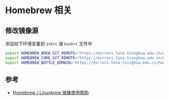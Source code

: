 # Homebrew 相关

## 修改镜像源

添加如下环境变量到 `zshrc` 或 `bashrc` 文件中

```bash
export HOMEBREW_BREW_GIT_REMOTE="https://mirrors.tuna.tsinghua.edu.cn/git/homebrew/brew.git"
export HOMEBREW_CORE_GIT_REMOTE="https://mirrors.tuna.tsinghua.edu.cn/git/homebrew/homebrew-core.git"
export HOMEBREW_BOTTLE_DOMAIN="https://mirrors.tuna.tsinghua.edu.cn/homebrew-bottles"
```

## 参考

- [Homebrew / Linuxbrew 镜像使用帮助](https://mirrors.tuna.tsinghua.edu.cn/help/homebrew/)
